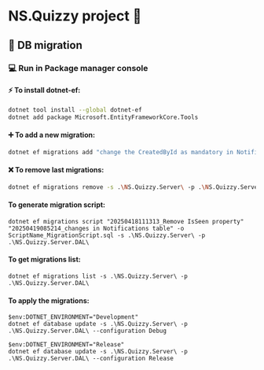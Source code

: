 ﻿# NS.Quizzy project 👋
## 🚀 DB migration
### 💻 Run in **Package manager console**
#### ⚡ To install dotnet-ef:
```bash
dotnet tool install --global dotnet-ef
dotnet add package Microsoft.EntityFrameworkCore.Tools
```

#### ➕ To add a new migration:
```bash
dotnet ef migrations add "change the CreatedById as mandatory in Notifications table" -s .\NS.Quizzy.Server\ -p .\NS.Quizzy.Server.DAL\
```

#### ❌ To remove last migrations:
```bash
dotnet ef migrations remove -s .\NS.Quizzy.Server\ -p .\NS.Quizzy.Server.DAL\ -y
```

#### To generate migration script:
```
dotnet ef migrations script "20250418111313_Remove IsSeen property" "20250419085214_changes in Notifications table" -o ScriptName_MigrationScript.sql -s .\NS.Quizzy.Server\ -p .\NS.Quizzy.Server.DAL\
```

#### To get migrations list:
```
dotnet ef migrations list -s .\NS.Quizzy.Server\ -p .\NS.Quizzy.Server.DAL\
```

#### To apply the migrations:
```
$env:DOTNET_ENVIRONMENT="Development"
dotnet ef database update -s .\NS.Quizzy.Server\ -p .\NS.Quizzy.Server.DAL\ --configuration Debug

$env:DOTNET_ENVIRONMENT="Release"
dotnet ef database update -s .\NS.Quizzy.Server\ -p .\NS.Quizzy.Server.DAL\ --configuration Release
```